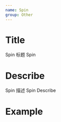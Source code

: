 ```yaml
---
name: Spin
group: Other
---
```


# Title

Spin 标题
Spin

# Describe

Spin 描述
Spin Describe

# Example

